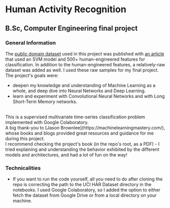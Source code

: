 # Human Activity Recognition
## B.Sc, Computer Engineering final project
### General Information

The [public domain dataset](https://archive.ics.uci.edu/dataset/240/human+activity+recognition+using+smartphones) used in this project was published with [an article](https://www.esann.org/sites/default/files/proceedings/legacy/es2013-84.pdf) that used an SVM model and 500+ human-engineered features for classification. In addition to the human-engineered features, a relatively-raw dataset was added as well. I used these raw samples for my final project.
<br>
The project's goals were:
- deepen my knowledge and understanding of Machine Learning as a whole, and deep dive into Neural Networks and Deep Learning.
- learn and experiment with Convolutional Neural Networks and with Long Short-Term Memory networks.
<br>
This is a supervised multivariate time-series classification problem implemented with Google Colaboratory.
<br>
A big thank-you to [Jason Brownlee](https://machinelearningmastery.com/), whose books and blogs provided great resources and guidance for me during this project.
<br>
I recommend checking the project's book (in the repo's root, as a PDF) - I tried explaining and understanding the behavior exhibited by the different models and architectures, and had a lot of fun on the way!

### Technicalities
- If you want to run the code yourself, all you need to do after cloning the repo is correcting the path to the UCI HAR Dataset directory in the notebooks. I used Google Colaboratory, so I added the option to either fetch the dataset from Google Drive or from a local directory on your machine.
